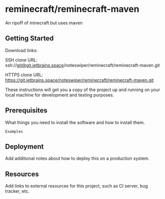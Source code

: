 # reminecraft/reminecraft-maven

An ripoff of minecraft but uses maven

## Getting Started

Download links:

SSH clone URL: ssh://git@git.jetbrains.space/noteswiper/reminecraft/reminecraft-maven.git

HTTPS clone URL: https://git.jetbrains.space/noteswiper/reminecraft/reminecraft-maven.git



These instructions will get you a copy of the project up and running on your local machine for development and testing purposes.

## Prerequisites

What things you need to install the software and how to install them.

```
Examples
```

## Deployment

Add additional notes about how to deploy this on a production system.

## Resources

Add links to external resources for this project, such as CI server, bug tracker, etc.
